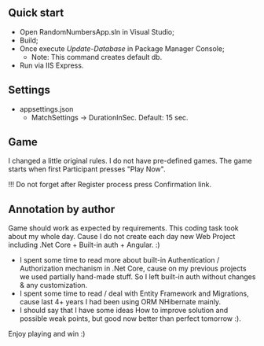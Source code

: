 ## Quick start
- Open RandomNumbersApp.sln in Visual Studio;
- Build;
- Once execute _Update-Database_ in Package Manager Console;
  - Note: This command creates default db.
- Run via IIS Express.

## Settings
- appsettings.json
  - MatchSettings -> DurationInSec. Default: 15 sec.
    
## Game
I changed a little original rules. I do not have pre-defined games. The game starts when first Participant presses "Play Now".

!!! Do not forget after Register process press Confirmation link.

## Annotation by author
Game should work as expected by requirements.
This coding task took about my whole day. Cause I do not create each day new Web Project including .Net Core + Built-in auth + Angular. :) 
- I spent some time to read more about built-in Authentication / Authorization mechanism in .Net Core, cause on my previous projects we used partially hand-made stuff. So I left built-in auth without changes & any customization.
- I spent some time to read / deal with Entity Framework and Migrations, cause last 4+ years I had been using ORM NHibernate mainly.
- I should say that I have some ideas How to improve solution and possible weak points, but good now better than perfect tomorrow :).

Enjoy playing and win :)
